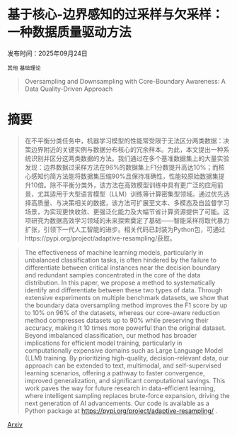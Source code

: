 # 基于核心-边界感知的过采样与欠采样：一种数据质量驱动方法

发布时间：2025年09月24日

`其他` `基础理论`

> Oversampling and Downsampling with Core-Boundary Awareness: A Data Quality-Driven Approach

# 摘要

> 在不平衡分类任务中，机器学习模型的性能常受限于无法区分两类数据：决策边界附近的关键实例与数据分布核心的冗余样本。为此，本文提出一种系统识别并区分这两类数据的方法。我们通过在多个基准数据集上的大量实验发现：边界数据过采样方法在96%的数据集上F1分数提升高达10%；而核心感知约简方法能将数据集压缩90%且保持准确性，性能较原始数据集提升10倍。除不平衡分类外，该方法在高效模型训练中具有更广泛的应用前景，尤其适用于大型语言模型（LLM）训练等计算密集型领域。通过优先选择高质量、与决策相关的数据，该方法可扩展至文本、多模态及自监督学习场景，为实现更快收敛、更强泛化能力及大幅节省计算资源提供了可能。这项研究为数据高效学习领域的未来探索奠定了基础——智能采样将取代暴力扩张，引领下一代人工智能的进步。相关代码已封装为Python包，可通过https://pypi.org/project/adaptive-resampling/获取。

> The effectiveness of machine learning models, particularly in unbalanced classification tasks, is often hindered by the failure to differentiate between critical instances near the decision boundary and redundant samples concentrated in the core of the data distribution. In this paper, we propose a method to systematically identify and differentiate between these two types of data. Through extensive experiments on multiple benchmark datasets, we show that the boundary data oversampling method improves the F1 score by up to 10\% on 96\% of the datasets, whereas our core-aware reduction method compresses datasets up to 90\% while preserving their accuracy, making it 10 times more powerful than the original dataset. Beyond imbalanced classification, our method has broader implications for efficient model training, particularly in computationally expensive domains such as Large Language Model (LLM) training. By prioritizing high-quality, decision-relevant data, our approach can be extended to text, multimodal, and self-supervised learning scenarios, offering a pathway to faster convergence, improved generalization, and significant computational savings. This work paves the way for future research in data-efficient learning, where intelligent sampling replaces brute-force expansion, driving the next generation of AI advancements. Our code is available as a Python package at https://pypi.org/project/adaptive-resampling/ .

[Arxiv](https://arxiv.org/abs/2509.19856)